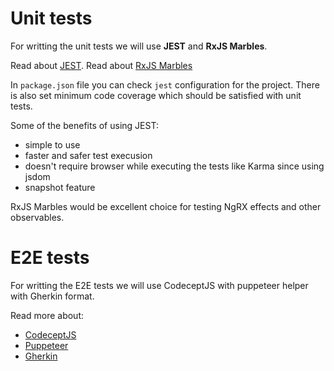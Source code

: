 # Unit tests

For writting the unit tests we will use **JEST** and **RxJS Marbles**.

Read about [JEST](https://jestjs.io/).
Read about [RxJS Marbles](https://cartant.github.io/rxjs-marbles/)

In `package.json` file you can check `jest` configuration for the project. There is also set minimum code coverage which should be satisfied with unit tests.

Some of the benefits of using JEST:

- simple to use
- faster and safer test execusion
- doesn't require browser while executing the tests like Karma since using jsdom
- snapshot feature

RxJS Marbles would be excellent choice for testing NgRX effects and other observables.

# E2E tests

For writting the E2E tests we will use CodeceptJS with puppeteer helper with Gherkin format.

Read more about:

- [CodeceptJS](https://codecept.io)
- [Puppeteer](https://pptr.dev/)
- [Gherkin](https://codecept.io/bdd#gherkin)
